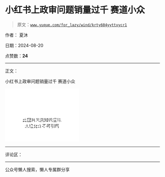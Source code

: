 # 小红书上政审问题销量过千 赛道小众

> 原文：[`www.yuque.com/for_lazy/wind/krty604yyttvycr1`](https://www.yuque.com/for_lazy/wind/krty604yyttvycr1)

作者： 夏沐

日期：2024-08-20

点赞数：**24**

* * *

正文：

小红书上政审问题销量过千 赛道小众

![](img/75f4771b271bb08fd73ea31b97a5de28.png "None")

* * *

评论区：

* * *

公众号懒人搜索，懒人专属群分享